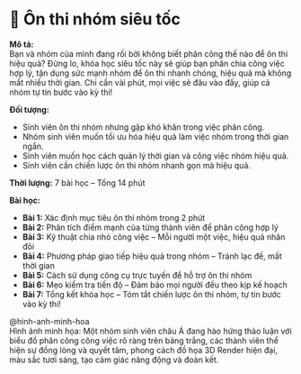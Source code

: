 # 📌 Ôn thi nhóm siêu tốc

**Mô tả:**  
Bạn và nhóm của mình đang rối bời không biết phân công thế nào để ôn thi hiệu quả? Đừng lo, khóa học siêu tốc này sẽ giúp bạn phân chia công việc hợp lý, tận dụng sức mạnh nhóm để ôn thi nhanh chóng, hiệu quả mà không mất nhiều thời gian. Chỉ cần vài phút, mọi việc sẽ đâu vào đấy, giúp cả nhóm tự tin bước vào kỳ thi!

**Đối tượng:**  
- Sinh viên ôn thi nhóm nhưng gặp khó khăn trong việc phân công.
- Nhóm sinh viên muốn tối ưu hóa hiệu quả làm việc nhóm trong thời gian ngắn.
- Sinh viên muốn học cách quản lý thời gian và công việc nhóm hiệu quả.
- Sinh viên cần chiến lược ôn thi nhóm nhanh gọn mà hiệu quả.

**Thời lượng:** 7 bài học – Tổng 14 phút

**Bài học:**  
- **Bài 1:** Xác định mục tiêu ôn thi nhóm trong 2 phút  
- **Bài 2:** Phân tích điểm mạnh của từng thành viên để phân công hợp lý  
- **Bài 3:** Kỹ thuật chia nhỏ công việc – Mỗi người một việc, hiệu quả nhân đôi  
- **Bài 4:** Phương pháp giao tiếp hiệu quả trong nhóm – Tránh lạc đề, mất thời gian  
- **Bài 5:** Cách sử dụng công cụ trực tuyến để hỗ trợ ôn thi nhóm  
- **Bài 6:** Mẹo kiểm tra tiến độ – Đảm bảo mọi người đều theo kịp kế hoạch  
- **Bài 7:** Tổng kết khóa học – Tóm tắt chiến lược ôn thi nhóm, tự tin bước vào kỳ thi!

@hinh-anh-minh-hoa  
Hình ảnh minh họa: Một nhóm sinh viên châu Á đang hào hứng thảo luận với biểu đồ phân công công việc rõ ràng trên bảng trắng, các thành viên thể hiện sự đồng lòng và quyết tâm, phong cách đồ họa 3D Render hiện đại, màu sắc tươi sáng, tạo cảm giác năng động và đoàn kết.